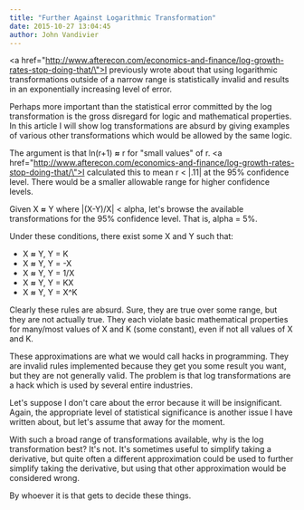 ```yaml
---
title: "Further Against Logarithmic Transformation"
date: 2015-10-27 13:04:45
author: John Vandivier
---
```




<a href=\"http://www.afterecon.com/economics-and-finance/log-growth-rates-stop-doing-that/\">I previously wrote</a> about that using logarithmic transformations outside of a narrow range is statistically invalid and results in an exponentially increasing level of error.

Perhaps more important than the statistical error committed by the log transformation is the gross disregard for logic and mathematical properties. In this article I will show log transformations are absurd by giving examples of various other transformations which would be allowed by the same logic.

The argument is that ln(r+1) <strong>≈</strong> r for \"small values\" of r. <a href=\"http://www.afterecon.com/economics-and-finance/log-growth-rates-stop-doing-that/\">I calculated this to mean r &lt; |.11| at the 95% confidence level</a>. There would be a smaller allowable range for higher confidence levels.

Given X <strong>≈</strong> Y where |(X-Y)/X| &lt; alpha, let's browse the available transformations for the 95% confidence level. That is, alpha = 5%.

Under these conditions, there exist some X and Y such that:
<ul>
	<li>X <strong>≈</strong> Y, Y = K</li>
	<li>X <strong>≈</strong> Y, Y = -X</li>
	<li>X <strong>≈</strong> Y, Y = 1/X</li>
	<li>X <strong>≈</strong> Y, Y = KX</li>
	<li>X <strong>≈</strong> Y, Y = X^K</li>
</ul>
Clearly these rules are absurd. Sure, they are true over some range, but they are not actually true. They each violate basic mathematical properties for many/most values of X and K (some constant), even if not all values of X and K.

These approximations are what we would call hacks in programming. They are invalid rules implemented because they get you some result you want, but they are not generally valid. The problem is that log transformations are a hack which is used by several entire industries.

Let's suppose I don't care about the error because it will be insignificant. Again, the appropriate level of statistical significance is another issue I have written about, but let's assume that away for the moment.

With such a broad range of transformations available, why is the log transformation best? It's not. It's sometimes useful to simplify taking a derivative, but quite often a different approximation could be used to further simplify taking the derivative, but using that other approximation would be considered wrong.

By whoever it is that gets to decide these things.
